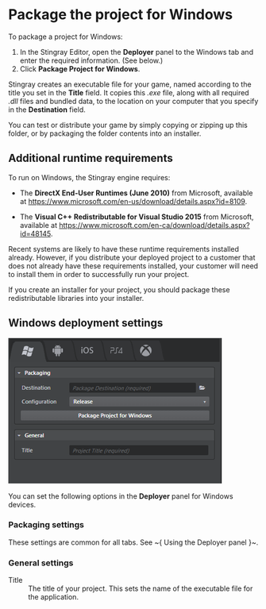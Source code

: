 # Package the project for Windows

To package a project for Windows:

1.	In the Stingray Editor, open the **Deployer** panel to the Windows tab and enter the required information. (See below.)
2.	Click **Package Project for Windows**.

Stingray creates an executable file for your game, named according to the title you set in the **Title** field. It copies this *.exe* file, along with all required *.dll* files and bundled data, to the location on your computer that you specify in the **Destination** field.

You can test or distribute your game by simply copying or zipping up this folder, or by packaging the folder contents into an installer.

## Additional runtime requirements

To run on Windows, the Stingray engine requires:

-	The **DirectX End-User Runtimes (June 2010)** from Microsoft, available at <https://www.microsoft.com/en-us/download/details.aspx?id=8109>.

-	The **Visual C++ Redistributable for Visual Studio 2015** from Microsoft, available at <https://www.microsoft.com/en-ca/download/details.aspx?id=48145>.

Recent systems are likely to have these runtime requirements installed already. However, if you distribute your deployed project to a customer that does not already have these requirements installed, your customer will need to install them in order to successfully run your project.

If you create an installer for your project, you should package these redistributable libraries into your installer.

## Windows deployment settings

![Windows Deployer](../images/deployer_windows.png)

You can set the following options in the **Deployer** panel for Windows devices.

### Packaging settings

These settings are common for all tabs. See ~{ Using the Deployer panel }~.

### General settings
<dl>
<dt>Title</dt>
<dd>The title of your project. This sets the name of the executable file for the application.</dd>
</dl>
